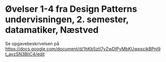 # Øvelser 1-4 fra Design Patterns undervisningen, 2. semester, datamatiker, Næstved

Se opgavebeskrivelsen på https://docs.google.com/document/d/1hKb5ztI7yZwDIPyMbKUwpscikBPnl9t_ayzSN3BliC4/edit
